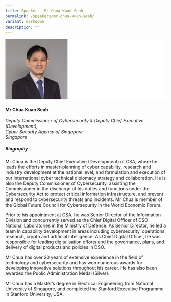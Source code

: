 ```yaml
---
title: Speaker – Mr Chua Kuan Seah
permalink: /speakers/mr-chua-kuan-seah/
variant: markdown
description: ""
---
```

![](/images/2025%20speakers/Chua_Kuan_Seah.png)
#### **Mr Chua Kuan Seah**

*Deputy Commissioner of Cybersecurity &amp; Deputy Chief Executive (Development), <br>Cyber Security Agency of Singapore<br>Singapore*

##### **Biography**
Mr Chua is the Deputy Chief Executive (Development) of CSA, where he leads the efforts in master-planning of cyber capability, research and industry development at the national level, and formulation and execution of our international cyber technical diplomacy strategy and collaboration. He is also the Deputy Commissioner of Cybersecurity, assisting the Commissioner in the discharge of his duties and functions under the Cybersecurity Act to protect critical information infrastructure, and prevent and respond to cybersecurity threats and incidents.  Mr Chua is member of the Global Future Council for Cybersecurity in the World Economic Forum.
 
Prior to his appointment at CSA, he was Senior Director of the Information Division and concurrently served as the Chief Digital Officer of DSO National Laboratories in the Ministry of Defence. As Senior Director, he   led a team in capability development in areas including cybersecurity, operations research, crypto and artificial intelligence. As Chief Digital Officer, he was responsible for leading digitalisation efforts and the governance, plans, and delivery of digital products and policies in DSO.
 
Mr Chua has over 20 years of extensive experience in the field of technology and cybersecurity and has won numerous awards for developing innovative solutions throughout his career. He has also been awarded the Public Administration Medal (Silver).
 
Mr Chua has a Master’s degree in Electrical Engineering from National University of Singapore, and completed the Stanford Executive Programme in Stanford University, USA.